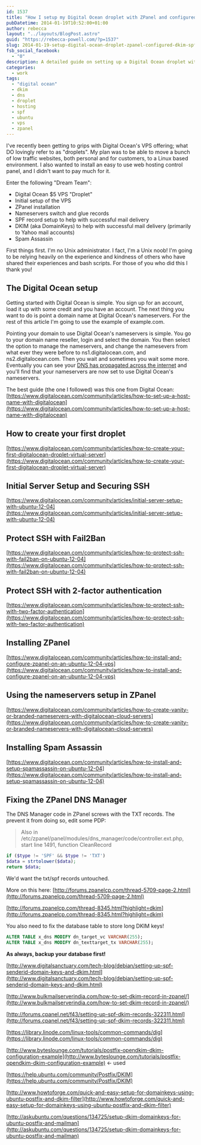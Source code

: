 ```yaml
---
id: 1537
title: "How I setup my Digital Ocean droplet with ZPanel and configured the DKIM and SPF records"
pubDatetime: 2014-01-19T10:52:00+01:00
author: rebecca
layout: "../layouts/BlogPost.astro"
guid: "https://rebecca-powell.com/?p=1537"
slug: 2014-01-19-setup-digital-ocean-droplet-zpanel-configured-dkim-spf-records
fsb_social_facebook:
  - "0"
description: A detailed guide on setting up a Digital Ocean droplet with ZPanel, and configuring DKIM and SPF records for email authentication, including securing the server and installing Spam Assassin.
categories:
  - work
tags:
  - "digital ocean"
  - dkim
  - dns
  - droplet
  - hosting
  - spf
  - ubuntu
  - vps
  - zpanel
---
```


I've recently been getting to grips with Digital Ocean's VPS offering; what DO lovingly refer to as "droplets". My plan was to be able to move a bunch of low traffic websites, both personal and for customers, to a Linux based environment. I also wanted to install an easy to use web hosting control panel, and I didn't want to pay much for it.

Enter the following "Dream Team":

- Digital Ocean $5 VPS "Droplet"
- Initial setup of the VPS
- ZPanel installation
- Nameservers switch and glue records
- SPF record setup to help with successful mail delivery
- DKIM (aka DomainKeys) to help with successful mail delivery (primarily to Yahoo mail accounts)
- Spam Assassin

First things first. I'm no Unix administrator. I fact, I'm a Unix noob! I'm going to be relying heavily on the experience and kindness of others who have shared their experiences and bash scripts. For those of you who did this I thank you!

## The Digital Ocean setup

Getting started with Digital Ocean is simple. You sign up for an account, load it up with some credit and you have an account. The next thing you want to do is point a domain name at Digital Ocean's nameservers. For the rest of this article I'm going to use the example of example.com.

Pointing your domain to use Digital Ocean's nameservers is simple. You go to your domain name reseller, login and select the domain. You then select the option to manage the nameservers, and change the namesevers from what ever they were before to ns1.digitalocean.com, and ns2.digitalocean.com. Then you wait and sometimes you wait some more. Eventually you can see your [DNS has propagated across the internet](https://www.whatsmydns.net/) and you'll find that your nameservers are now set to use Digital Ocean's nameservers.

The best guide (the one I followed) was this one from Digital Ocean: [https://www.digitalocean.com/community/articles/how-to-set-up-a-host-name-with-digitalocean](https://www.digitalocean.com/community/articles/how-to-set-up-a-host-name-with-digitalocean)

## How to create your first droplet

[https://www.digitalocean.com/community/articles/how-to-create-your-first-digitalocean-droplet-virtual-server](https://www.digitalocean.com/community/articles/how-to-create-your-first-digitalocean-droplet-virtual-server)

## Initial Server Setup and Securing SSH

[https://www.digitalocean.com/community/articles/initial-server-setup-with-ubuntu-12-04](https://www.digitalocean.com/community/articles/initial-server-setup-with-ubuntu-12-04)

## Protect SSH with Fail2Ban

[https://www.digitalocean.com/community/articles/how-to-protect-ssh-with-fail2ban-on-ubuntu-12-04](https://www.digitalocean.com/community/articles/how-to-protect-ssh-with-fail2ban-on-ubuntu-12-04)

## Protect SSH with 2-factor authentication

[https://www.digitalocean.com/community/articles/how-to-protect-ssh-with-two-factor-authentication](https://www.digitalocean.com/community/articles/how-to-protect-ssh-with-two-factor-authentication)

## Installing ZPanel

[https://www.digitalocean.com/community/articles/how-to-install-and-configure-zpanel-on-an-ubuntu-12-04-vps](https://www.digitalocean.com/community/articles/how-to-install-and-configure-zpanel-on-an-ubuntu-12-04-vps)

## Using the nameservers setup in ZPanel

[https://www.digitalocean.com/community/articles/how-to-create-vanity-or-branded-nameservers-with-digitalocean-cloud-servers](https://www.digitalocean.com/community/articles/how-to-create-vanity-or-branded-nameservers-with-digitalocean-cloud-servers)

## Installing Spam Assassin

[https://www.digitalocean.com/community/articles/how-to-install-and-setup-spamassassin-on-ubuntu-12-04](https://www.digitalocean.com/community/articles/how-to-install-and-setup-spamassassin-on-ubuntu-12-04)

## Fixing the ZPanel DNS Manager

The DNS Manager code in ZPanel screws with the TXT records. The prevent it from doing so, edit some PDP:

> Also in /etc/zpanel/panel/modules/dns_manager/code/controller.ext.php, start line 1491, function CleanRecord

```php
if ($type != 'SPF' && $type != 'TXT')
$data = strtolower($data);
return $data;
```

We'd want the txt/spf records untouched.

More on this here: [http://forums.zpanelcp.com/thread-5709-page-2.html](http://forums.zpanelcp.com/thread-5709-page-2.html)

[http://forums.zpanelcp.com/thread-8345.html?highlight=dkim](http://forums.zpanelcp.com/thread-8345.html?highlight=dkim)

You also need to fix the database table to store long DKIM keys!

```sql
ALTER TABLE x_dns MODIFY dn_target_vc VARCHAR(255);
ALTER TABLE x_dns MODIFY dn_texttarget_tx VARCHAR(255);
```

**As always, backup your database first!**

[http://www.digitalsanctuary.com/tech-blog/debian/setting-up-spf-senderid-domain-keys-and-dkim.html](http://www.digitalsanctuary.com/tech-blog/debian/setting-up-spf-senderid-domain-keys-and-dkim.html)

[http://www.bulkmailserverindia.com/how-to-set-dkim-record-in-zpanel/](http://www.bulkmailserverindia.com/how-to-set-dkim-record-in-zpanel/)

[http://forums.cpanel.net/f43/setting-up-spf-dkim-records-322311.html](http://forums.cpanel.net/f43/setting-up-spf-dkim-records-322311.html)

[https://library.linode.com/linux-tools/common-commands/dig](https://library.linode.com/linux-tools/common-commands/dig)

[http://www.byteslounge.com/tutorials/postfix-opendkim-dkim-configuration-example](http://www.byteslounge.com/tutorials/postfix-opendkim-dkim-configuration-example) <- used

[https://help.ubuntu.com/community/Postfix/DKIM](https://help.ubuntu.com/community/Postfix/DKIM)

[http://www.howtoforge.com/quick-and-easy-setup-for-domainkeys-using-ubuntu-postfix-and-dkim-filter](http://www.howtoforge.com/quick-and-easy-setup-for-domainkeys-using-ubuntu-postfix-and-dkim-filter)

[http://askubuntu.com/questions/134725/setup-dkim-domainkeys-for-ubuntu-postfix-and-mailman](http://askubuntu.com/questions/134725/setup-dkim-domainkeys-for-ubuntu-postfix-and-mailman)

